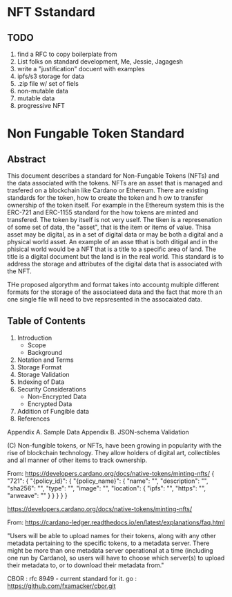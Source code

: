 
# NFT Sstandard

## TODO

1. find a RFC to copy boilerplate from
2. List folks on standard development, Me, Jessie, Jagagesh
3. write a "justification" docuent with examples
4. ipfs/s3 storage for data
5. .zip file w/ set of fiels
6. non-mutable data
7. mutable data
8. progressive NFT


# Non Fungable Token Standard

## Abstract

This document describes a standard for Non-Fungable Tokens (NFTs)
and the data associated with the tokens.  NFTs are an asset that
is managed and trasfered on a blockchain like Cardano or Ethereum.
There are existing standards for the token, how to create the token
and h ow to transfer ownership of the token itself.  For example
in the Ethereum system this is the ERC-721 and ERC-1155 standard
for the how tokens are minted and transfered.  The token by itself
is not very uself.  The tiken is a represenation of some set of
data, the "asset", that is the item or items of value.  Thisa asset
may be digital, as in a set of digital data or may be both a digital
and a physical world asset.  An example of an asse tthat is both
ditigal and in the phisical world would be a NFT that is a title
to a specific area of land.  The title is a digital document but
the land is in the real world.   This standard is to address the
storage and attributes of the digital data that is associated with
the NFT.

THe proposed algorythm and format takes into accountg multiple different formats for the storage of the associateed data
and the fact that more th an one single file will need to bve repsresented in the assocaiated data.

## Table of Contents

1. Introduction
	- Scope
	- Background
2. Notation and Terms
3. Storage Format
4. Storage Validation
5. Indexing of Data
6. Security Considerations
	- Non-Encrypted Data
	- Encrypted Data
7. Addition of Fungible data
8. References

Appendix A. Sample Data
Appendix B. JSON-schema Validation



(C)
Non-fungible tokens, or NFTs, have been growing in popularity with the rise of blockchain technology. They allow holders of digital art, collectibles and all manner of other items to track ownership.


From: https://developers.cardano.org/docs/native-tokens/minting-nfts/
{
  "721": {
    "{policy_id}": {
      "{policy_name}": {
        "name": "<required>",
        "description": "<optional>",
        "sha256": "<required>",
        "type": "<required>",
        "image": "<required>",
        "location": {
          "ipfs": "<required>",
          "https": "<optional>",
          "arweave": "<optional>"
        }
      }
    }
  }
}


https://developers.cardano.org/docs/native-tokens/minting-nfts/


From: https://cardano-ledger.readthedocs.io/en/latest/explanations/faq.html

"Users will be able to upload names for their tokens, along with
any other metadata pertaining to the specific tokens, to a metadata
server. There might be more than one metadata server operational
at a time (including one run by Cardano), so users will have to
choose which server(s) to upload their metadata to, or to download
their metadata from."

CBOR : rfc 8949 - current standard for it.
	go : https://github.com/fxamacker/cbor.git
